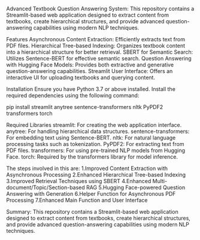 Advanced Textbook Question Answering System:
This repository contains a Streamlit-based web application designed to extract content from textbooks, create hierarchical structures, and provide advanced question-answering capabilities using modern NLP techniques.

Features
Asynchronous Content Extraction: Efficiently extracts text from PDF files.
Hierarchical Tree-based Indexing: Organizes textbook content into a hierarchical structure for better retrieval.
SBERT for Semantic Search: Utilizes Sentence-BERT for effective semantic search.
Question Answering with Hugging Face Models: Provides both extractive and generative question-answering capabilities.
Streamlit User Interface: Offers an interactive UI for uploading textbooks and querying content.

Installation
Ensure you have Python 3.7 or above installed. Install the required dependencies using the following command:

pip install streamlit anytree sentence-transformers nltk PyPDF2 transformers torch

Required Libraries
streamlit: For creating the web application interface.
anytree: For handling hierarchical data structures.
sentence-transformers: For embedding text using Sentence-BERT.
nltk: For natural language processing tasks such as tokenization.
PyPDF2: For extracting text from PDF files.
transformers: For using pre-trained NLP models from Hugging Face.
torch: Required by the transformers library for model inference.

The steps involved in this are:
1.Improved Content Extraction with Asynchronous Processing
2.Enhanced Hierarchical Tree-based Indexing
3.Improved Retrieval Techniques using SBERT
4.Enhanced Multi-document/Topic/Section-based RAG
5.Hugging Face-powered Question Answering with Generation
6.Helper Function for Asynchronous PDF Processing
7.Enhanced Main Function and User Interface

Summary:
This repository contains a Streamlit-based web application designed to extract content from textbooks, create hierarchical structures, and provide advanced question-answering capabilities using modern NLP techniques.
